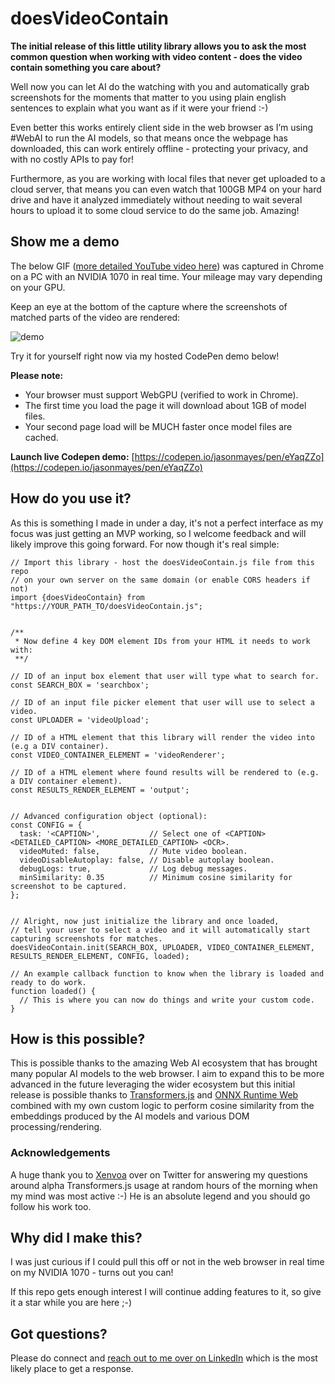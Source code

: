 # doesVideoContain

**The initial release of this little utility library allows you to ask the most common question when working with video content - does the video contain something you care about?**

Well now you can let AI do the watching with you and automatically grab screenshots for the moments that matter to you using plain english sentences to explain what you want as if it were your friend :-)

Even better this works entirely client side in the web browser as I’m using #WebAI to run the AI models, so that means once the webpage has downloaded, this can work entirely offline - protecting your privacy, and with no costly APIs to pay for! 

Furthermore, as you are working with local files that never get uploaded to a cloud server, that means you can even watch that 100GB MP4 on your hard drive and have it analyzed immediately without needing to wait several hours to upload it to some cloud service to do the same job. Amazing!


## Show me a demo

The below GIF ([more detailed YouTube video here](https://www.youtube.com/watch?v=3FrYr13RL1E)) was captured in Chrome on a PC with an NVIDIA 1070 in real time. Your mileage may vary depending on your GPU.

Keep an eye at the bottom of the capture where the screenshots of matched parts of the video are rendered:

![demo](https://github.com/jasonmayes/doesVideoContain/blob/main/demo.gif?raw=true)

Try it for yourself right now via my hosted CodePen demo below!

**Please note:**
* Your browser must support WebGPU (verified to work in Chrome).
* The first time you load the page it will download about 1GB of model files.
* Your second page load will be MUCH faster once model files are cached.

**Launch live Codepen demo:** [https://codepen.io/jasonmayes/pen/eYaqZZo](https://codepen.io/jasonmayes/pen/eYaqZZo)


## How do you use it?

As this is something I made in under a day, it's not a perfect interface as my focus was just getting an MVP working, so I welcome feedback and will likely improve this going forward. For now though it's real simple:

```
// Import this library - host the doesVideoContain.js file from this repo
// on your own server on the same domain (or enable CORS headers if not)
import {doesVideoContain} from "https://YOUR_PATH_TO/doesVideoContain.js";


/**
 * Now define 4 key DOM element IDs from your HTML it needs to work with:
 **/

// ID of an input box element that user will type what to search for.
const SEARCH_BOX = 'searchbox';

// ID of an input file picker element that user will use to select a video.
const UPLOADER = 'videoUpload';

// ID of a HTML element that this library will render the video into (e.g a DIV container).
const VIDEO_CONTAINER_ELEMENT = 'videoRenderer';

// ID of a HTML element where found results will be rendered to (e.g. a DIV container element).
const RESULTS_RENDER_ELEMENT = 'output';


// Advanced configuration object (optional):
const CONFIG = {
  task: '<CAPTION>',           // Select one of <CAPTION> <DETAILED_CAPTION> <MORE_DETAILED_CAPTION> <OCR>.
  videoMuted: false,           // Mute video boolean.
  videoDisableAutoplay: false, // Disable autoplay boolean.
  debugLogs: true,             // Log debug messages.
  minSimilarity: 0.35          // Minimum cosine similarity for screenshot to be captured.
};


// Alright, now just initialize the library and once loaded, 
// tell your user to select a video and it will automatically start capturing screenshots for matches.
doesVideoContain.init(SEARCH_BOX, UPLOADER, VIDEO_CONTAINER_ELEMENT, RESULTS_RENDER_ELEMENT, CONFIG, loaded);

// An example callback function to know when the library is loaded and ready to do work.
function loaded() {
  // This is where you can now do things and write your custom code.
}
```


## How is this possible?

This is possible thanks to the amazing Web AI ecosystem that has brought many popular AI models to the web browser. I aim to expand this to be more advanced in the future leveraging the wider ecosystem but this initial release is possible thanks to [Transformers.js](https://huggingface.co/docs/transformers.js/en/index) and [ONNX Runtime Web](https://onnxruntime.ai/docs/tutorials/web/) combined with my own custom logic to perform cosine similarity from the embeddings produced by the AI models and various DOM processing/rendering.

### Acknowledgements

A huge thank you to [Xenvoa](https://twitter.com/xenovacom) over on Twitter for answering my questions around alpha Transformers.js usage at random hours of the morning when my mind was most active :-) He is an absolute legend and you should go follow his work too.


## Why did I make this?

I was just curious if I could pull this off or not in the web browser in real time on my NVIDIA 1070 - turns out you can!

If this repo gets enough interest I will continue adding features to it, so give it a star while you are here ;-)


## Got questions?

Please do connect and [reach out to me over on LinkedIn](https://www.linkedin.com/in/webai/) which is the most likely place to get a response.
